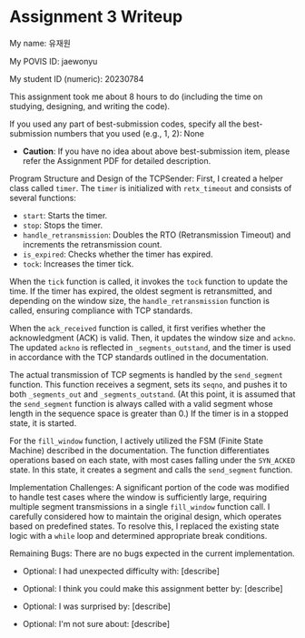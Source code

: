 Assignment 3 Writeup
=============

My name: 유재원

My POVIS ID: jaewonyu

My student ID (numeric): 20230784

This assignment took me about 8 hours to do (including the time on studying, designing, and writing the code).

If you used any part of best-submission codes, specify all the best-submission numbers that you used (e.g., 1, 2): None

- **Caution**: If you have no idea about above best-submission item, please refer the Assignment PDF for detailed description.

Program Structure and Design of the TCPSender:
First, I created a helper class called `timer`. The `timer` is initialized with `retx_timeout` and consists of several functions:  

- `start`: Starts the timer.  
- `stop`: Stops the timer.  
- `handle_retransmission`: Doubles the RTO (Retransmission Timeout) and increments the retransmission count.  
- `is_expired`: Checks whether the timer has expired.  
- `tock`: Increases the timer tick.  

When the `tick` function is called, it invokes the `tock` function to update the time. If the timer has expired, the oldest segment is retransmitted, and depending on the window size, the `handle_retransmission` function is called, ensuring compliance with TCP standards.  

When the `ack_received` function is called, it first verifies whether the acknowledgment (ACK) is valid. Then, it updates the window size and `ackno`. The updated `ackno` is reflected in `_segments_outstand`, and the timer is used in accordance with the TCP standards outlined in the documentation.  

The actual transmission of TCP segments is handled by the `send_segment` function. This function receives a segment, sets its `seqno`, and pushes it to both `_segments_out` and `_segments_outstand`. (At this point, it is assumed that the `send_segment` function is always called with a valid segment whose length in the sequence space is greater than 0.) If the timer is in a stopped state, it is started.  

For the `fill_window` function, I actively utilized the FSM (Finite State Machine) described in the documentation. The function differentiates operations based on each state, with most cases falling under the `SYN_ACKED` state. In this state, it creates a segment and calls the `send_segment` function.

Implementation Challenges:
A significant portion of the code was modified to handle test cases where the window is sufficiently large, requiring multiple segment transmissions in a single `fill_window` function call. I carefully considered how to maintain the original design, which operates based on predefined states. To resolve this, I replaced the existing state logic with a `while` loop and determined appropriate break conditions.

Remaining Bugs:
There are no bugs expected in the current implementation.

- Optional: I had unexpected difficulty with: [describe]

- Optional: I think you could make this assignment better by: [describe]

- Optional: I was surprised by: [describe]

- Optional: I'm not sure about: [describe]
